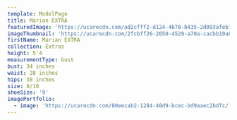 ```yaml
---
template: ModelPage
title: Marian EXTRA
featuredImage: 'https://ucarecdn.com/ad2cfff2-d124-4b78-b435-2d093afeb709/'
imageThumbnail: 'https://ucarecdn.com/2fcbff26-2650-4529-a70a-cacbb19a8715/'
firstName: Marian EXTRA
collection: Extras
height: 5'4
measurementType: bust
bust: 34 inches
waist: 28 inches
hips: 38 inches
size: 8/10
shoeSize: '9'
imagePortfolio:
  - image: 'https://ucarecdn.com/80eecab2-1284-40d9-bcec-bd9aaec2bdfc/'
---
```


